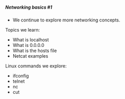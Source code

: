 ##### Networking basics #1

- We continue to explore more networking concepts.

Topics we learn:
   - What is localhost
   - What is 0.0.0.0
   - What is the hosts file
   - Netcat examples

Linux commands we explore:

   - ifconfig
   - telnet
   - nc
   - cut

